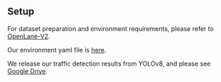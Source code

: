 ## Setup

For dataset preparation and environment requirements, please refer to [OpenLane-V2](https://github.com/OpenDriveLab/OpenLane-V2/blob/master/docs/getting_started.md#download-data).

Our environment yaml file is [here](../topomlp.yaml).

We release our traffic detection results from YOLOv8, and please see [Google Drive](https://drive.google.com/drive/folders/1sYmRAtcPvMU_yQCJZ4-vqCibM3WP8ygI?usp=sharing).